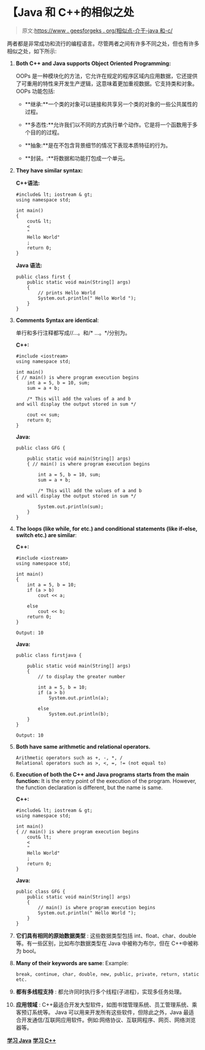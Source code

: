 # 【Java 和 C++的相似之处

> 原文:[https://www . geesforgeks . org/相似点-介于-java 和-c/](https://www.geeksforgeeks.org/similarities-between-java-and-c/)

两者都是非常成功和流行的编程语言。尽管两者之间有许多不同之处，但也有许多相似之处，如下所示:

1.  **Both C++ and Java supports Object Oriented Programming:**

    OOPs 是一种模块化的方法，它允许在规定的程序区域内应用数据，它还提供了可重用的特性来开发生产逻辑，这意味着更加重视数据。它支持类和对象。OOPs 功能包括:

    *   **继承:**一个类的对象可以链接和共享另一个类的对象的一些公共属性的过程。

    *   **多态性:**允许我们以不同的方式执行单个动作。它是将一个函数用于多个目的的过程。

    *   **抽象:**是在不包含背景细节的情况下表现本质特征的行为。

    *   **封装。:**将数据和功能打包成一个单元。

2.  **They have similar syntax:**

    **C++语法:**

    ```
    #include& lt; iostream & gt;
    using namespace std;

    int main()
    {
        cout& lt;
        <
        "
        Hello World"
        ;
        return 0;
    }
    ```

    **Java 语法:**

    ```
    public class first {
        public static void main(String[] args)
        {
            // prints Hello World
            System.out.println(" Hello World ");
        }
    }
    ```

3.  **Comments Syntax are identical**:

    单行和多行注释都写成//…。和/* …。*/分别为。

    **C++:**

    ```
    #include <iostream>
    using namespace std;

    int main()
    { // main() is where program execution begins
        int a = 5, b = 10, sum;
        sum = a + b;

        /* This will add the values of a and b
    and will display the output stored in sum */

        cout << sum;
        return 0;
    }
    ```

    **Java:**

    ```
    public class GFG {

        public static void main(String[] args)
        { // main() is where program execution begins

            int a = 5, b = 10, sum;
            sum = a + b;

            /* This will add the values of a and b
    and will display the output stored in sum */

            System.out.println(sum);
        }
    }
    ```

4.  **The loops (like while, for etc.) and conditional statements (like if-else, switch etc.) are similar**:

    **C++:**

    ```
    #include <iostream>
    using namespace std;

    int main()
    {
        int a = 5, b = 10;
        if (a > b)
            cout << a;

        else
            cout << b;
        return 0;
    }
    ```

    ```
    Output: 10
    ```

    **Java:**

    ```
    public class firstjava {

        public static void main(String[] args)
        {
            // to display the greater number

            int a = 5, b = 10;
            if (a > b)
                System.out.println(a);

            else
                System.out.println(b);
        }
    }
    ```

    ```
    Output: 10
    ```

5.  **Both have same arithmetic and relational operators.**

    ```
    Arithmetic operators such as +, -, *, /
    Relational operators such as >, <, =, != (not equal to)

    ```

6.  **Execution of both the C++ and Java programs starts from the main function:**
    It is the entry point of the execution of the program. However, the function declaration is different, but the name is same.

    **C++:**

    ```
    #include& lt; iostream & gt;
    using namespace std;

    int main()
    { // main() is where program execution begins
        cout& lt;
        <
        "
        Hello World"
        ;
        return 0;
    }
    ```

    **Java:**

    ```
    public class GFG {
        public static void main(String[] args)
        {
            // main() is where program execution begins
            System.out.println(" Hello World ");
        }
    }
    ```

7.  **它们具有相同的原始数据类型** :
    这些数据类型包括 int、float、char、double 等。有一些区别，比如布尔数据类型在 Java 中被称为布尔，但在 C++中被称为 bool。

8.  **Many of their keywords are same**:
    Example:

    ```
    break, continue, char, double, new, public, private, return, static etc. 
    ```

9.  **都有多线程支持** :
    都允许同时执行多个线程(子进程)，实现多任务处理。

10.  **应用领域** :
    C++最适合开发大型软件，如图书馆管理系统、员工管理系统、乘客预订系统等。
    Java 可以用来开发所有这些软件，但除此之外，Java 最适合开发通信/互联网应用软件。例如:网络协议、互联网程序、网页、网络浏览器等。

**[学习 Java](https://www.geeksforgeeks.org/java/)**
**[学习 C++](https://www.geeksforgeeks.org/c-plus-plus/)**